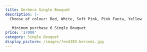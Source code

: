 ```yaml
---
title: Gerbera Single Bouquet
description: |-
  Choose of colour: Red, White, Soft Pink, Pink Fanta, Yellow

  _Minimum purchase 6 Single Bouquet_
price: '17000'
category: Single Bouquet
display_picture: /images/feed183-bersemi.jpg
---
```


